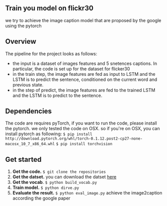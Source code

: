 ## Train you model on flickr30

we try to achieve the image caption model that are proposed by the google using the pytorch

## Overview

The pipeline for the project looks as follows:
- the input is a dataset of images features and 5 snetences captions. In particular, the code is set up
for the dataset for flicker30
- in the train step, the image features are fed as input to LSTM and the LSTM is to predict the sentence,
conditioned on the current word and previous state.
- in the step of predict, the image features are fed to the trained LSTM and the LSTM is to predict to the     sentence.


## Dependencies
The code are requires pyTorch, if you want to run the code, please install the pytorch.
we only tested the code on OSX. so if you're on OSX, you can install pytorch as following:
`$ pip install http://download.pytorch.org/whl/torch-0.1.12.post2-cp27-none-macosx_10_7_x86_64.whl`
`$ pip install torchvision`


## Get started
1. **Get the code.** `$ git clone the repositories`
2. **Get the datset.** you can download the datset [here](http://cs.stanford.edu/people/karpathy/deepimagesent/)
3. **Get the vocab**. `$ python build_vocab.py`
3. **Train model.** `$ python dirve.py`
4. **Evaluate the result.** `$ python eval_image.py`
achieve the image2caption according the google paper
